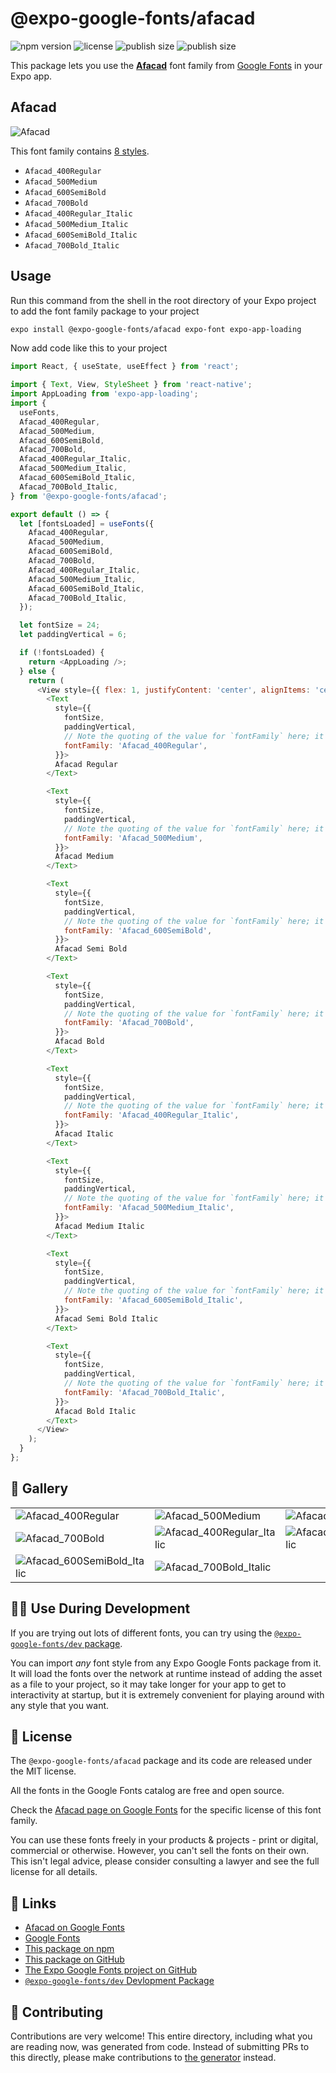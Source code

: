 # @expo-google-fonts/afacad

![npm version](https://flat.badgen.net/npm/v/@expo-google-fonts/afacad)
![license](https://flat.badgen.net/github/license/expo/google-fonts)
![publish size](https://flat.badgen.net/packagephobia/install/@expo-google-fonts/afacad)
![publish size](https://flat.badgen.net/packagephobia/publish/@expo-google-fonts/afacad)

This package lets you use the [**Afacad**](https://fonts.google.com/specimen/Afacad) font family from [Google Fonts](https://fonts.google.com/) in your Expo app.

## Afacad

![Afacad](./font-family.png)

This font family contains [8 styles](#-gallery).

- `Afacad_400Regular`
- `Afacad_500Medium`
- `Afacad_600SemiBold`
- `Afacad_700Bold`
- `Afacad_400Regular_Italic`
- `Afacad_500Medium_Italic`
- `Afacad_600SemiBold_Italic`
- `Afacad_700Bold_Italic`

## Usage

Run this command from the shell in the root directory of your Expo project to add the font family package to your project
```sh
expo install @expo-google-fonts/afacad expo-font expo-app-loading
```

Now add code like this to your project
```js
import React, { useState, useEffect } from 'react';

import { Text, View, StyleSheet } from 'react-native';
import AppLoading from 'expo-app-loading';
import {
  useFonts,
  Afacad_400Regular,
  Afacad_500Medium,
  Afacad_600SemiBold,
  Afacad_700Bold,
  Afacad_400Regular_Italic,
  Afacad_500Medium_Italic,
  Afacad_600SemiBold_Italic,
  Afacad_700Bold_Italic,
} from '@expo-google-fonts/afacad';

export default () => {
  let [fontsLoaded] = useFonts({
    Afacad_400Regular,
    Afacad_500Medium,
    Afacad_600SemiBold,
    Afacad_700Bold,
    Afacad_400Regular_Italic,
    Afacad_500Medium_Italic,
    Afacad_600SemiBold_Italic,
    Afacad_700Bold_Italic,
  });

  let fontSize = 24;
  let paddingVertical = 6;

  if (!fontsLoaded) {
    return <AppLoading />;
  } else {
    return (
      <View style={{ flex: 1, justifyContent: 'center', alignItems: 'center' }}>
        <Text
          style={{
            fontSize,
            paddingVertical,
            // Note the quoting of the value for `fontFamily` here; it expects a string!
            fontFamily: 'Afacad_400Regular',
          }}>
          Afacad Regular
        </Text>

        <Text
          style={{
            fontSize,
            paddingVertical,
            // Note the quoting of the value for `fontFamily` here; it expects a string!
            fontFamily: 'Afacad_500Medium',
          }}>
          Afacad Medium
        </Text>

        <Text
          style={{
            fontSize,
            paddingVertical,
            // Note the quoting of the value for `fontFamily` here; it expects a string!
            fontFamily: 'Afacad_600SemiBold',
          }}>
          Afacad Semi Bold
        </Text>

        <Text
          style={{
            fontSize,
            paddingVertical,
            // Note the quoting of the value for `fontFamily` here; it expects a string!
            fontFamily: 'Afacad_700Bold',
          }}>
          Afacad Bold
        </Text>

        <Text
          style={{
            fontSize,
            paddingVertical,
            // Note the quoting of the value for `fontFamily` here; it expects a string!
            fontFamily: 'Afacad_400Regular_Italic',
          }}>
          Afacad Italic
        </Text>

        <Text
          style={{
            fontSize,
            paddingVertical,
            // Note the quoting of the value for `fontFamily` here; it expects a string!
            fontFamily: 'Afacad_500Medium_Italic',
          }}>
          Afacad Medium Italic
        </Text>

        <Text
          style={{
            fontSize,
            paddingVertical,
            // Note the quoting of the value for `fontFamily` here; it expects a string!
            fontFamily: 'Afacad_600SemiBold_Italic',
          }}>
          Afacad Semi Bold Italic
        </Text>

        <Text
          style={{
            fontSize,
            paddingVertical,
            // Note the quoting of the value for `fontFamily` here; it expects a string!
            fontFamily: 'Afacad_700Bold_Italic',
          }}>
          Afacad Bold Italic
        </Text>
      </View>
    );
  }
};

```

## 🔡 Gallery


||||
|-|-|-|
|![Afacad_400Regular](./Afacad_400Regular.ttf.png)|![Afacad_500Medium](./Afacad_500Medium.ttf.png)|![Afacad_600SemiBold](./Afacad_600SemiBold.ttf.png)||
|![Afacad_700Bold](./Afacad_700Bold.ttf.png)|![Afacad_400Regular_Italic](./Afacad_400Regular_Italic.ttf.png)|![Afacad_500Medium_Italic](./Afacad_500Medium_Italic.ttf.png)||
|![Afacad_600SemiBold_Italic](./Afacad_600SemiBold_Italic.ttf.png)|![Afacad_700Bold_Italic](./Afacad_700Bold_Italic.ttf.png)|||


## 👩‍💻 Use During Development

If you are trying out lots of different fonts, you can try using the [`@expo-google-fonts/dev` package](https://github.com/expo/google-fonts/tree/master/font-packages/dev#readme).

You can import *any* font style from any Expo Google Fonts package from it. It will load the fonts
over the network at runtime instead of adding the asset as a file to your project, so it may take longer
for your app to get to interactivity at startup, but it is extremely convenient
for playing around with any style that you want.

## 📖 License

The `@expo-google-fonts/afacad` package and its code are released under the MIT license.

All the fonts in the Google Fonts catalog are free and open source.

Check the [Afacad page on Google Fonts](https://fonts.google.com/specimen/Afacad) for the specific license of this font family.

You can use these fonts freely in your products & projects - print or digital, commercial or otherwise. However, you can't sell the fonts on their own. This isn't legal advice, please consider consulting a lawyer and see the full license for all details.

## 🔗 Links

- [Afacad on Google Fonts](https://fonts.google.com/specimen/Afacad)
- [Google Fonts](https://fonts.google.com/)
- [This package on npm](https://www.npmjs.com/package/@expo-google-fonts/afacad)
- [This package on GitHub](https://github.com/expo/google-fonts/tree/master/font-packages/afacad)
- [The Expo Google Fonts project on GitHub](https://github.com/expo/google-fonts)
- [`@expo-google-fonts/dev` Devlopment Package](https://github.com/expo/google-fonts/tree/master/font-packages/dev)

## 🤝 Contributing

Contributions are very welcome! This entire directory, including what you are reading now, was generated from code. Instead of submitting PRs to this directly, please make contributions to [the generator](https://github.com/expo/google-fonts/tree/master/packages/generator) instead.
